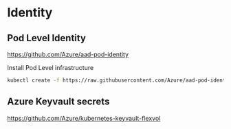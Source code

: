 # Identity

## Pod Level Identity

https://github.com/Azure/aad-pod-identity

Install Pod Level infrastructure

```bash
kubectl create -f https://raw.githubusercontent.com/Azure/aad-pod-identity/master/deploy/infra/deployment-rbac.yaml
```

## Azure Keyvault secrets
https://github.com/Azure/kubernetes-keyvault-flexvol
